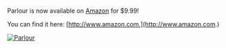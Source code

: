 Parlour is now available on [Amazon](http://www.amazon.com/gp/product/B0011B7BBS?ie=UTF8&tag=eisbrecher-20&linkCode=xm2&camp=1789&creativeASIN=B0011B7BBS) for $9.99!

You can find it here: [http://www.amazon.com.](http://www.amazon.com.)

[![Parlour](parlour300.thumbnail.jpg)](http://www.amazon.com/gp/product/B0011B7BBS?ie=UTF8&tag=eisbrecher-20&linkCode=xm2&camp=1789&creativeASIN=B0011B7BBS "Parlour")